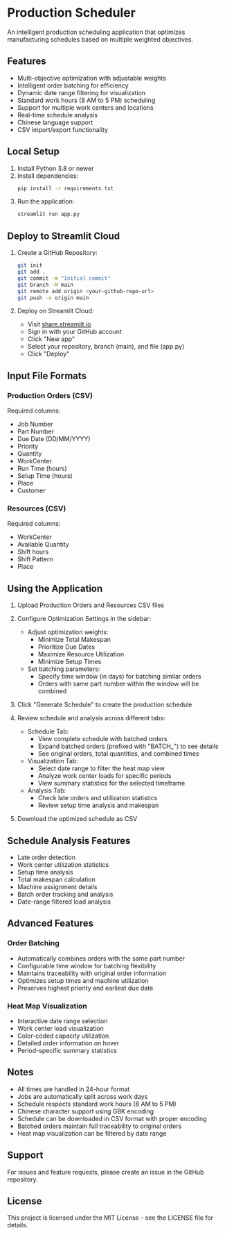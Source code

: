 # Production Scheduler

An intelligent production scheduling application that optimizes manufacturing schedules based on multiple weighted objectives.

## Features

- Multi-objective optimization with adjustable weights
- Intelligent order batching for efficiency
- Dynamic date range filtering for visualization
- Standard work hours (8 AM to 5 PM) scheduling
- Support for multiple work centers and locations
- Real-time schedule analysis
- Chinese language support
- CSV import/export functionality

## Local Setup

1. Install Python 3.8 or newer
2. Install dependencies:
   ```bash
   pip install -r requirements.txt
   ```
3. Run the application:
   ```bash
   streamlit run app.py
   ```

## Deploy to Streamlit Cloud

1. Create a GitHub Repository:
   ```bash
   git init
   git add .
   git commit -m "Initial commit"
   git branch -M main
   git remote add origin <your-github-repo-url>
   git push -u origin main
   ```

2. Deploy on Streamlit Cloud:
   - Visit [share.streamlit.io](https://share.streamlit.io)
   - Sign in with your GitHub account
   - Click "New app"
   - Select your repository, branch (main), and file (app.py)
   - Click "Deploy"

## Input File Formats

### Production Orders (CSV)
Required columns:
- Job Number
- Part Number
- Due Date (DD/MM/YYYY)
- Priority
- Quantity
- WorkCenter
- Run Time (hours)
- Setup Time (hours)
- Place
- Customer

### Resources (CSV)
Required columns:
- WorkCenter
- Available Quantity
- Shift hours
- Shift Pattern
- Place

## Using the Application

1. Upload Production Orders and Resources CSV files

2. Configure Optimization Settings in the sidebar:
   - Adjust optimization weights:
     * Minimize Total Makespan
     * Prioritize Due Dates
     * Maximize Resource Utilization
     * Minimize Setup Times
   - Set batching parameters:
     * Specify time window (in days) for batching similar orders
     * Orders with same part number within the window will be combined

3. Click "Generate Schedule" to create the production schedule

4. Review schedule and analysis across different tabs:
   - Schedule Tab:
     * View complete schedule with batched orders
     * Expand batched orders (prefixed with "BATCH_") to see details
     * See original orders, total quantities, and combined times
   - Visualization Tab:
     * Select date range to filter the heat map view
     * Analyze work center loads for specific periods
     * View summary statistics for the selected timeframe
   - Analysis Tab:
     * Check late orders and utilization statistics
     * Review setup time analysis and makespan

5. Download the optimized schedule as CSV

## Schedule Analysis Features

- Late order detection
- Work center utilization statistics
- Setup time analysis
- Total makespan calculation
- Machine assignment details
- Batch order tracking and analysis
- Date-range filtered load analysis

## Advanced Features

### Order Batching
- Automatically combines orders with the same part number
- Configurable time window for batching flexibility
- Maintains traceability with original order information
- Optimizes setup times and machine utilization
- Preserves highest priority and earliest due date

### Heat Map Visualization
- Interactive date range selection
- Work center load visualization
- Color-coded capacity utilization
- Detailed order information on hover
- Period-specific summary statistics

## Notes

- All times are handled in 24-hour format
- Jobs are automatically split across work days
- Schedule respects standard work hours (8 AM to 5 PM)
- Chinese character support using GBK encoding
- Schedule can be downloaded in CSV format with proper encoding
- Batched orders maintain full traceability to original orders
- Heat map visualization can be filtered by date range

## Support

For issues and feature requests, please create an issue in the GitHub repository.

## License

This project is licensed under the MIT License - see the LICENSE file for details.